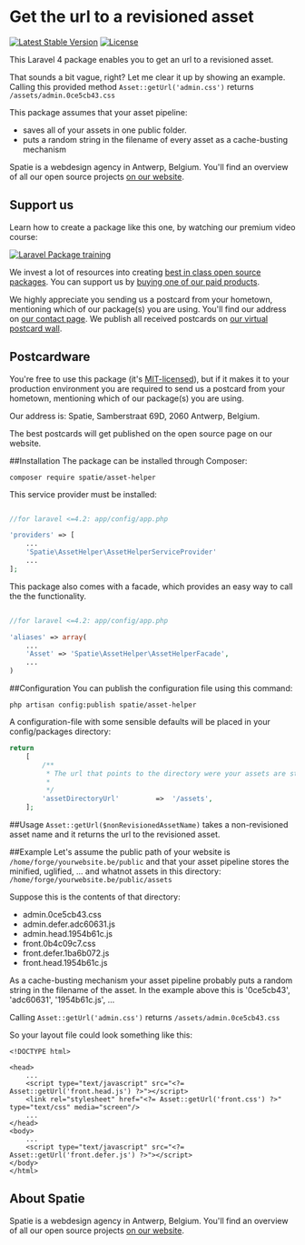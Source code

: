 Get the url to a revisioned asset
=======
[![Latest Stable Version](https://poser.pugx.org/spatie/asset-helper/version.png)](https://packagist.org/packages/spatie/asset-helper)
[![License](https://poser.pugx.org/spatie/asset-helper/license.png)](https://packagist.org/packages/spatie/asset-helper)

This Laravel 4 package enables you to get an url to a revisioned asset.

That sounds a bit vague, right? Let me clear it up by showing an example.
Calling this provided method `Asset::getUrl('admin.css')` returns `/assets/admin.0ce5cb43.css`

This package assumes that your asset pipeline:
- saves all of your assets in one public folder. 
- puts a random string in the filename of every asset as a cache-busting mechanism

Spatie is a webdesign agency in Antwerp, Belgium. You'll find an overview of all our open source projects [on our website](https://spatie.be/opensource).

## Support us

Learn how to create a package like this one, by watching our premium video course:

[![Laravel Package training](https://spatie.be/github/package-training.jpg)](https://laravelpackage.training)

We invest a lot of resources into creating [best in class open source packages](https://spatie.be/open-source). You can support us by [buying one of our paid products](https://spatie.be/open-source/support-us).

We highly appreciate you sending us a postcard from your hometown, mentioning which of our package(s) you are using. You'll find our address on [our contact page](https://spatie.be/about-us). We publish all received postcards on [our virtual postcard wall](https://spatie.be/open-source/postcards).

## Postcardware

You're free to use this package (it's [MIT-licensed](LICENSE.md)), but if it makes it to your production environment you are required to send us a postcard from your hometown, mentioning which of our package(s) you are using.

Our address is: Spatie, Samberstraat 69D, 2060 Antwerp, Belgium.

The best postcards will get published on the open source page on our website.

##Installation
The package can be installed through Composer:

```
composer require spatie/asset-helper
```

This service provider must be installed:

```php

//for laravel <=4.2: app/config/app.php

'providers' => [
    ...
    'Spatie\AssetHelper\AssetHelperServiceProvider'
    ...
];
```

This package also comes with a facade, which provides an easy way to call the the functionality.


```php

//for laravel <=4.2: app/config/app.php

'aliases' => array(
	...
	'Asset' => 'Spatie\AssetHelper\AssetHelperFacade',
	...
)
```

##Configuration
You can publish the configuration file using this command:
```console
php artisan config:publish spatie/asset-helper
```

A configuration-file with some sensible defaults will be placed in your config/packages directory:

```php
return
    [
        /**
         * The url that points to the directory were your assets are stored
         *
         */
        'assetDirectoryUrl'         =>  '/assets',
    ];
```

##Usage
```Asset::getUrl($nonRevisionedAssetName)``` takes a non-revisioned asset name and it returns the url to the revisioned asset.

##Example
Let's assume the public path of your website is `/home/forge/yourwebsite.be/public` and that your asset pipeline stores the minified, uglified, ... and whatnot assets in this directory: `/home/forge/yourwebsite.be/public/assets`

Suppose this is the contents of that directory:
- admin.0ce5cb43.css
- admin.defer.adc60631.js
- admin.head.1954b61c.js
- front.0b4c09c7.css
- front.defer.1ba6b072.js
- front.head.1954b61c.js

As a cache-busting mechanism your asset pipeline probably puts a random string in the filename of the asset. In the example above this is '0ce5cb43', 'adc60631', '1954b61c.js', ...

Calling `Asset::getUrl('admin.css')` returns `/assets/admin.0ce5cb43.css`

So your layout file could look something like this:

```html+php
<!DOCTYPE html>

<head>
    ... 
    <script type="text/javascript" src="<?= Asset::getUrl('front.head.js') ?>"></script>
    <link rel="stylesheet" href="<?= Asset::getUrl('front.css') ?>" type="text/css" media="screen"/>
    ...
</head>
<body>
    ...
    <script type="text/javascript" src="<?= Asset::getUrl('front.defer.js') ?>"></script>
</body>
</html>
```

## About Spatie
Spatie is a webdesign agency in Antwerp, Belgium. You'll find an overview of all our open source projects [on our website](https://spatie.be/opensource).
